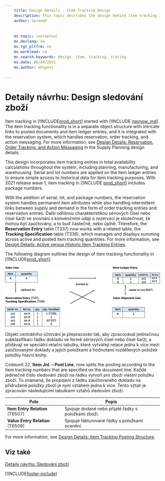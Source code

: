 ```yaml
---
    title: Design Details - Item Tracking Design
    description: This topic describes the design behind item tracking in Business Central as it matures through product versions.
    author: SorenGP

    
    ms.topic: conceptual
    ms.devlang: na
    ms.tgt_pltfrm: na
    ms.workload: na
    ms.search.keywords: design, item, tracking, tracing
    ms.date: 06/08/2021
    ms.author: edupont

---
```

# Detaily návrhu: Design sledování zboží

Item tracking in [!INCLUDE[prod_short](includes/prod_short.md)] started with [!INCLUDE [navnow_md](includes/navnow_md.md)]. The item tracking functionality is in a separate object structure with intricate links to posted documents and item ledger entries, and it is integrated with the reservation system, which handles reservation, order tracking, and action messaging. For more information, see [Design Details: Reservation, Order Tracking, and Action Messaging](design-details-reservation-order-tracking-and-action-messaging.md) in the Supply Planning design details.

This design incorporates item tracking entries in total availability calculations throughout the system, including planning, manufacturing, and warehousing. Serial and lot numbers are applied on the item ledger entries to ensure simple access to historical data for item tracking purposes. With 2021 release wave 1, item tracking in [!INCLUDE [prod_short](includes/prod_short.md)] includes package numbers.

With the addition of serial, lot, and package numbers, the reservation system handles permanent item attributes while also handling intermittent links between supply and demand in the form of order tracking entries and reservation entries. Další odlišnou charakteristikou sériových čísel nebo čísel šarží ve srovnání s konvenčními údaji o rezervaci je skutečnost, že mohou být zaúčtovány, a to buď částečně, nebo úplně. Therefore, the **Reservation Entry** table (T337) now works with a related table, the **Tracking Specification** table (T336), which manages and displays summing across active and posted item tracking quantities. For more information, see [Design Details: Active versus Historic Item Tracking Entries](design-details-active-versus-historic-item-tracking-entries.md).

The following diagram outlines the design of item tracking functionality in [!INCLUDE[prod_short](includes/prod_short.md)].

![Example of item tracking flow.](media/design_details_item_tracking_design.png "Example of item tracking flow")

Objekt centrálního účtování je přepracován tak, aby zpracovával jedinečnou subklasifikaci řádku dokladu ve formě sériových čísel nebo čísel šarží, a přidávají se speciální relační tabulky, které vytvářejí relace jedna k více mezi zaúčtovanými doklady a jejich položkami a hodnotami rozdělených položek položky hlavní knihy.

Codeunit 22, **Item Jnl. – Post Line**, now splits the posting according to the item tracking numbers that are specified on the document line. Každé jedinečné číslo sledování zboží na řádku vytvoří pro zboží vlastní položku zboží. To znamená, že propojení z řádku zaúčtovaného dokladu na přidružené položky zboží je nyní vztahem jedna k více. Tento vztah je zpracován následujícími tabulkami vztahů sledování zboží.

| Pole | Popis |
|---------------|---------------------------------------|  
| **Item Entry Relation** (T6507) | Spojuje dodané nebo přijaté řádky s položkami zboží. |
| **Value Entry Relation** (T6508) | Spojuje fakturované řádky s položkami ocenění. |

For more information, see [Design Details: Item Tracking Posting Structure](design-details-item-tracking-posting-structure.md).

## Viz také

[Detaily návrhu: Sledování zboží](design-details-item-tracking.md)

[!INCLUDE[footer-include](includes/footer-banner.md)]
